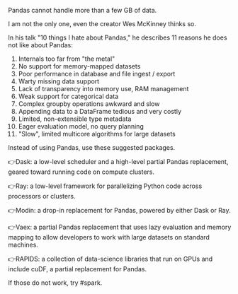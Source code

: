 Pandas cannot handle more than a few GB of data.

I am not the only one, even the creator Wes McKinney thinks so.

In his talk "10 things I hate about Pandas," he describes 11 reasons he does not like about Pandas:

1. Internals too far from "the metal"
2. No support for memory-mapped datasets
3. Poor performance in database and file ingest / export
4. Warty missing data support
5. Lack of transparency into memory use, RAM management
6. Weak support for categorical data
7. Complex groupby operations awkward and slow
8. Appending data to a DataFrame tedious and very costly
9. Limited, non-extensible type metadata
10. Eager evaluation model, no query planning
11. "Slow", limited multicore algorithms for large datasets

Instead of using Pandas, use these suggested packages.

👉Dask: a low-level scheduler and a high-level partial Pandas replacement, geared toward running code on compute clusters.

👉Ray: a low-level framework for parallelizing Python code across processors or clusters.

👉Modin: a drop-in replacement for Pandas, powered by either Dask or Ray.

👉Vaex: a partial Pandas replacement that uses lazy evaluation and memory mapping to allow developers to work with large datasets on standard machines.

👉RAPIDS: a collection of data-science libraries that run on GPUs and include cuDF, a partial replacement for Pandas.

If those do not work, try #spark.
